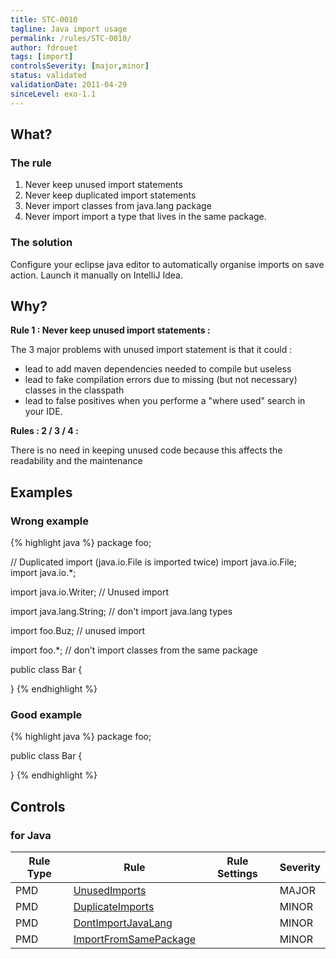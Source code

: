 ```yaml
---
title: STC-0010
tagline: Java import usage
permalink: /rules/STC-0010/
author: fdrouet
tags: [import]
controlsSeverity: [major,minor]
status: validated
validationDate: 2011-04-29
sinceLevel: exo-1.1
---
```


<a name="what"></a>
## What?

### <i class="fa fa-info-circle"></i> The rule

1.  Never keep unused import statements
2.  Never keep duplicated import statements
3.  Never import classes from java.lang package
4.  Never import import a type that lives in the same package.

### <i class="fa fa-lightbulb-o"></i> The solution

Configure your eclipse java editor to automatically organise imports on save action. Launch it manually on IntelliJ Idea.

<a name="why"></a>
## Why?

**Rule 1 : Never keep unused import statements :**

The 3 major problems with unused import statement is that it could :

  * lead to add maven dependencies needed to compile but useless
  * lead to fake compilation errors due to missing (but not necessary) classes in the classpath
  * lead to false positives when you performe a "where used" search in your IDE.

**Rules : 2 / 3 / 4 :**

There is no need in keeping unused code because this affects the readability and the maintenance

<a name="examples"></a>
## Examples



<div class="panel panel-danger">
  <div class="panel-heading">
    <h3 class="panel-title"><i class="fa fa-thumbs-down pull-right"></i> Wrong example</h3>
  </div>
  <div class="panel-body">

{% highlight java %}
package foo;

// Duplicated import (java.io.File is imported twice)
import java.io.File;
import java.io.*;

import java.io.Writer; // Unused import

import java.lang.String; // don't import java.lang types

import foo.Buz; // unused import

import foo.*; // don't import classes from the same package

public class Bar {

}
{% endhighlight %}

  </div>
</div>


<div class="panel panel-success">
  <div class="panel-heading">
    <h3 class="panel-title"><i class="fa fa-thumbs-up pull-right"></i> Good example</h3>
  </div>
  <div class="panel-body">

{% highlight java %}
package foo;

public class Bar {

}
{% endhighlight %}

  </div>
</div>


<a name="controls"></a>
## <i class="fa fa-shield"></i> Controls

### for Java

<div class="table-responsive">
  <table class="table">
    <thead>
      <tr>
        <th>Rule Type</th>
        <th>Rule</th>
        <th>Rule Settings</th>
        <th>Severity</th>
      </tr>
    </thead>
    <tbody>
    <tr>
      <td>PMD</td>
      <td><a href="http://pmd.sourceforge.net/rules/imports.html#UnusedImports">UnusedImports</a></td>
      <td>
      </td>
      <td>MAJOR</td>
    </tr>
    <tr>
      <td>PMD</td>
      <td><a href="http://pmd.sourceforge.net/rules/imports.html#DuplicateImports">DuplicateImports</a></td>
      <td>
      </td>
      <td>MINOR</td>
    </tr>
    <tr>
      <td>PMD</td>
      <td><a href="http://pmd.sourceforge.net/rules/imports.html#DontImportJavaLang">DontImportJavaLang</a></td>
      <td>
      </td>
      <td>MINOR</td>
    </tr>
    <tr>
      <td>PMD</td>
      <td><a href="http://pmd.sourceforge.net/rules/imports.html#ImportFromSamePackage">ImportFromSamePackage</a></td>
      <td>
      </td>
      <td>MINOR</td>
    </tr>
   </tbody>
  </table>
</div>

